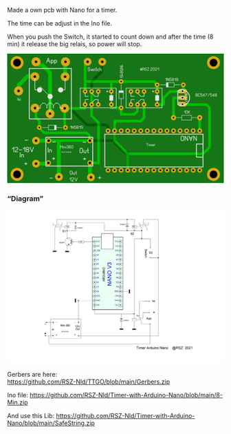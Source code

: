 Made a own pcb with Nano for a timer.

The time can be adjust in the Ino file.

When you push the Switch, it started to count down and after the time (8 min) it release the big relais, so power will stop.

![Photo 0]( https://github.com/RSZ-Nld/Timer-with-Arduino-Nano/blob/main/Pcb.JPG)

### “Diagram”
![Photo 0]( https://github.com/RSZ-Nld/Timer-with-Arduino-Nano/blob/main/Timer-8Min.JPG)

 
Gerbers are here:  
https://github.com/RSZ-Nld/TTGO/blob/main/Gerbers.zip


Ino file: 
https://github.com/RSZ-Nld/Timer-with-Arduino-Nano/blob/main/8-Min.zip

And use this Lib:
https://github.com/RSZ-Nld/Timer-with-Arduino-Nano/blob/main/SafeString.zip

